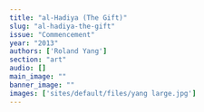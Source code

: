 ```yaml
---
title: "al-Hadiya (The Gift)"
slug: "al-hadiya-the-gift"
issue: "Commencement"
year: "2013"
authors: ['Roland Yang']
section: "art"
audio: []
main_image: ""
banner_image: ""
images: ['sites/default/files/yang large.jpg']
---
```

